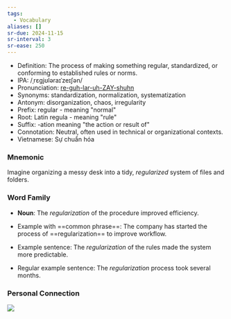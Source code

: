 ```yaml
---
tags:
  - Vocabulary
aliases: []
sr-due: 2024-11-15
sr-interval: 3
sr-ease: 250
---
```


- Definition: The process of making something regular, standardized, or conforming to established rules or norms.
- IPA: /ˌrɛɡjʊləraɪˈzeɪʃən/
- Pronunciation: [re-guh-lar-uh-ZAY-shuhn](https://www.google.com/search?q=how+to+pronounce+regularization)
- Synonyms: standardization, normalization, systematization
- Antonym: disorganization, chaos, irregularity
- Prefix: regular - meaning "normal"
- Root: Latin regula - meaning "rule"
- Suffix: -ation meaning "the action or result of"
- Connotation: Neutral, often used in technical or organizational contexts.
- Vietnamese: Sự chuẩn hóa

### Mnemonic

Imagine organizing a messy desk into a tidy, *regularized* system of files and folders.

### Word Family

- **Noun**: The *regularization* of the procedure improved efficiency.
  
- Example with ==common phrase==: The company has started the process of ==regularization== to improve workflow.
- Example sentence: The *regularization* of the rules made the system more predictable.
- Regular example sentence: The *regularization* process took several months.

### Personal Connection

![](https://preview.redd.it/what-regularization-does-to-a-machine-learning-model-v0-k72b1a9vmrd91.png?auto=webp&s=dd3177a3873a22dd6bdc026ef3df2da792a9454d)

